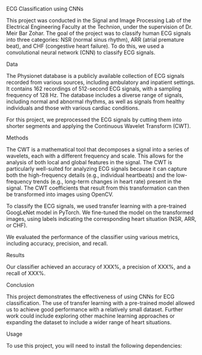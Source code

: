 ECG Classification using CNNs

This project was conducted in the Signal and Image Processing Lab of the Electrical Engineering Faculty at the Technion, under the supervision of Dr. Meir Bar Zohar. The goal of the project was to classify human ECG signals into three categories: NSR (normal sinus rhythm), ARR (atrial premature beat), and CHF (congestive heart failure). To do this, we used a convolutional neural network (CNN) to classify ECG signals.

Data

The Physionet database is a publicly available collection of ECG signals recorded from various sources, including ambulatory and inpatient settings. It contains 162 recordings of 512-second ECG signals, with a sampling frequency of 128 Hz. The database includes a diverse range of signals, including normal and abnormal rhythms, as well as signals from healthy individuals and those with various cardiac conditions.

For this project, we preprocessed the ECG signals by cutting them into shorter segments and applying the Continuous Wavelet Transform (CWT).



Methods

The CWT is a mathematical tool that decomposes a signal into a series of wavelets, each with a different frequency and scale. This allows for the analysis of both local and global features in the signal. The CWT is particularly well-suited for analyzing ECG signals because it can capture both the high-frequency details (e.g., individual heartbeats) and the low-frequency trends (e.g., long-term changes in heart rate) present in the signal. The CWT coefficients that result from this transformation can then be transformed into images using OpenCV.

To classify the ECG signals, we used transfer learning with a pre-trained GoogLeNet model in PyTorch. We fine-tuned the model on the transformed images, using labels indicating the corresponding heart situation (NSR, ARR, or CHF).

We evaluated the performance of the classifier using various metrics, including accuracy, precision, and recall.



Results

Our classifier achieved an accuracy of XXX%, a precision of XXX%, and a recall of XXX%.


Conclusion

This project demonstrates the effectiveness of using CNNs for ECG classification. The use of transfer learning with a pre-trained model allowed us to achieve good performance with a relatively small dataset. Further work could include exploring other machine learning approaches or expanding the dataset to include a wider range of heart situations.

Usage

To use this project, you will need to install the following dependencies:
